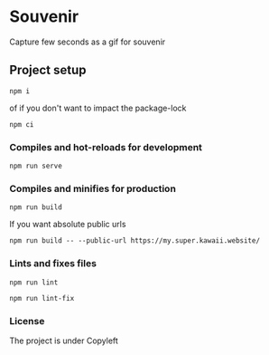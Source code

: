 # Souvenir

Capture few seconds as a gif for souvenir

## Project setup
```
npm i
```
of if you don't want to impact the package-lock
```
npm ci
```

### Compiles and hot-reloads for development
```
npm run serve
```

### Compiles and minifies for production
```
npm run build
```
If you want absolute public urls
```
npm run build -- --public-url https://my.super.kawaii.website/
```

### Lints and fixes files
```
npm run lint
```
```
npm run lint-fix
```

### License

The project is under Copyleft
